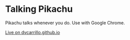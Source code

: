 # Talking Pikachu
Pikachu talks whenever you do. Use with Google Chrome.

[Live on dvcarrillo.github.io](https://dvcarrillo.github.io/talking-pikachu/)
